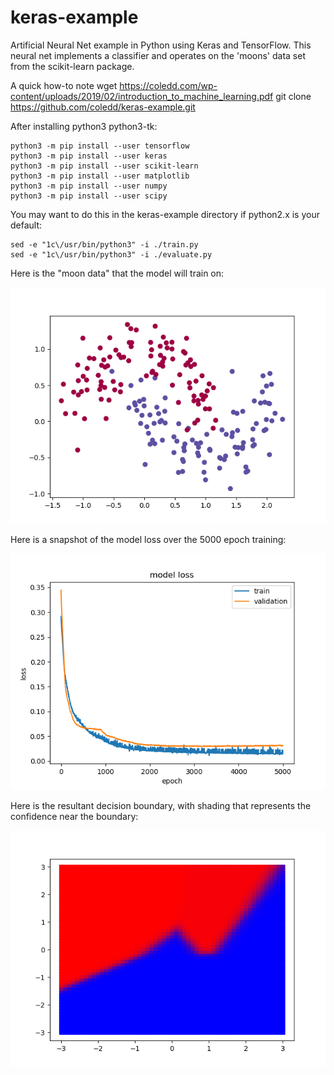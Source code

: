 # keras-example
Artificial Neural Net example in Python using Keras and TensorFlow. This neural net implements a classifier and operates on the 'moons' data set from the scikit-learn package.

A quick how-to note
wget https://coledd.com/wp-content/uploads/2019/02/introduction_to_machine_learning.pdf
git clone https://github.com/coledd/keras-example.git

After installing python3 python3-tk:
```
python3 -m pip install --user tensorflow
python3 -m pip install --user keras
python3 -m pip install --user scikit-learn
python3 -m pip install --user matplotlib
python3 -m pip install --user numpy
python3 -m pip install --user scipy
```

You may want to do this in the keras-example directory if python2.x is your default:
```
sed -e "1c\/usr/bin/python3" -i ./train.py
sed -e "1c\/usr/bin/python3" -i ./evaluate.py
```

Here is the "moon data" that the model will train on:

![Moon Data](moon_data.png)

Here is a snapshot of the model loss over the 5000 epoch training:

![Training Loss](loss.png)

Here is the resultant decision boundary, with shading that represents the confidence near the boundary:

![Decision Boundary](decision_boundary.png)

